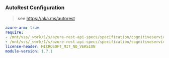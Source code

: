 ### AutoRest Configuration

> see https://aka.ms/autorest

``` yaml
azure-arm: true
require:
- /mnt/vss/_work/1/s/azure-rest-api-specs/specification/cognitiveservices/resource-manager/readme.md
- /mnt/vss/_work/1/s/azure-rest-api-specs/specification/cognitiveservices/resource-manager/readme.go.md
license-header: MICROSOFT_MIT_NO_VERSION
module-version: 1.7.1
```